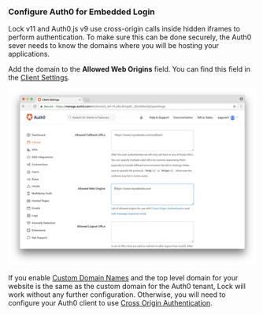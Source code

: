 
### Configure Auth0 for Embedded Login

Lock v11 and Auth0.js v9 use cross-origin calls inside hidden iframes to perform authentication. To make sure this can be done securely, the Auth0 sever needs to know the domains where you will be hosting your applications.

Add the domain to the **Allowed Web Origins** field. You can find this field in the [Client Settings](${manage_url}/#/clients/${account.clientId}/settings).

![Allowed Web Origins](/media/articles/libraries/lock/allowed-origins.png)

If you enable [Custom Domain Names](/custom-domains) and the top level domain for your website is the same as the custom domain for the Auth0 tenant, Lock will work without any further configuration. Otherwise, you will need to configure your Auth0 client to use [Cross Origin Authentication](/cross-origin-authentication). 
